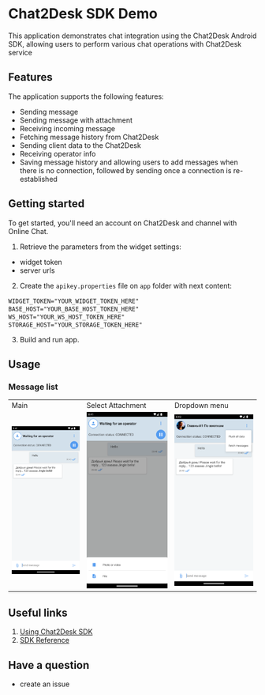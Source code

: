 
# Chat2Desk SDK Demo

This application demonstrates chat integration using the Chat2Desk Android SDK, allowing users to perform various chat operations with Chat2Desk service

## Features
The application supports the following features:
- Sending message
- Sending message with attachment
- Receiving incoming message
- Fetching message history from Chat2Desk
- Sending client data to the Chat2Desk
- Receiving operator info
- Saving message history and allowing users to add messages when there is no connection, followed by sending once a connection is re-established

## Getting started

To get started, you'll need an account on Chat2Desk and channel with Online Chat.

1. Retrieve the parameters from the widget settings:
- widget token
- server urls
2. Create the `apikey.properties` file on `app` folder with next content:
````
WIDGET_TOKEN="YOUR_WIDGET_TOKEN_HERE"  
BASE_HOST="YOUR_BASE_HOST_TOKEN_HERE"  
WS_HOST="YOUR_WS_HOST_TOKEN_HERE"  
STORAGE_HOST="YOUR_STORAGE_TOKEN_HERE"
````
3. Build and run app.

## Usage

###  Message list
<table>
<tr>
<td>Main</td>
<td>Select Attachment</td>
<td>Dropdown menu</td>
</tr>
<tr>
<td><img src="./screenshots/main.png" width=300></td>
<td><img src="./screenshots/select_attachment.png" width=300></td>
<td><img src="./screenshots/actions.png" width=300></td>
</tr>
</table>

## Useful links
1. [Using Chat2Desk SDK](https://chat2desk.atlassian.net/wiki/external/453247004/ZTdmYjQ3YzQ0MDFkNGU4MjhlOGIzZjlmYjQ1MmViYjE?atlOrigin=eyJpIjoiOTk2ZjdlOTdiNjg3NDY4YTk2YWU0NDg3MGVhNWI5MjIiLCJwIjoiYyJ9)
2. [SDK Reference](https://sdk.chat2desk.com)

##  Have a question
- create an issue
